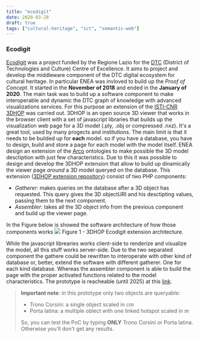 ```yaml
---
title: "ecodigit"
date: 2020-03-28
draft: true
tags: ["cultural-heritage", "ict", "semantic-web"]
---
```


### Ecodigit
[Ecodigit](http://ecodigit.dtclazio.it/) was a project funded by the Regione Lazio for the [DTC](https://dtclazio.it/) (District of Technologies and Culture) Centre of Excellence. It aims to project and develop the middleware component of the DTC digital ecosystem for cultural heritage. In particular ENEA was invloved to build up the *Proof of Concept*. It started in the **November of 2018** and ended in the **January of 2020**. The main task was to build up a software component to make interoperable and dynamic the DTC graph of knowledge with advanced visualizations services. For this purpose an extension of the [ISTI-CNR](https://www.isti.cnr.it/) [3DHOP](http://3dhop.net/) was carried out. 3DHOP is an open source 3D viewer that works in the browser client with a set of javascript libraries that builds up the visualization web page for a 3D model (.ply, .obj or compressed .nxz). It's a great tool, used by many progects and institutions. The main limit is that it needs to be builded up for **each** model. so if you have a database, you have to design, build and store a page for each model with the model itself. ENEA design an extension of the [Arco](http://wit.istc.cnr.it/arco) ontologies to make possible the 3D model desctiption with just few characteristics. Due to this it was possible to design and develop the 3DHOP extension that allow to build up dinamically the viewer page *around* a 3D model queryed on the database. This extension ([3DHOP extension repository](https://github.com/ecodigit/3dhop-react)) consist of two PHP components:
							
* *Gatherer*: makes queries on the database after a 3D object has requested. This query gives the 3D objectURI and his desctipting values, passing them to the next component.
* *Assembler*: takes all the 3D object info from the previous component and build up the viewer page.
									
In the Figure below is showed the software architecture of how those components works
![](/puccini/imgs/3dhop_ecodigit.png?raw=true)
Figure 1 - 3DHOP Ecodigit extension architecture.  

While the javascript librearies works client-side to renderize and visualize the model, all this stuff works server-side. Due to the two separated component the gathere could be rewritten to interoperate with other kind of database or, better, extend the software with different gatherer. One for each kind database. Whereas the assembler component is able to build the page with the proper activated functions related to the model characteristics. The prototype is reacheable (until 2025) at this [link](http://150.146.207.67/prototipo/).
> **Important note**: in this prototype only two objects are queryable:				 
> * Trono Corsini: a single object scaled in *cm*
> * Porta latina: a multiple oblect with one linked hotspot scaled in *m*
>											
> So, you can test the PoC by typing **ONLY** Trono Corsini or Porta latina. Otherwise you'll don't get any results.
